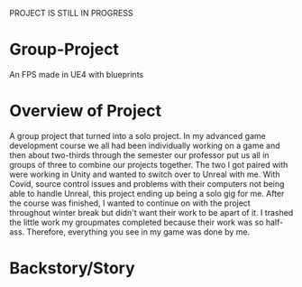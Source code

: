 PROJECT IS STILL IN PROGRESS

# Group-Project
An FPS made in UE4 with blueprints

# Overview of Project
A group project that turned into a solo project. In my advanced game development course we all had been individually working on a game and then about two-thirds through the semester our professor put us all in groups of three to combine our projects together. The two I got paired with were working in Unity and wanted to switch over to Unreal with me. With Covid, source control issues and problems with their computers not being able to handle Unreal, this project ending up being a solo gig for me. After the course was finished, I wanted to continue on with the project throughout winter break but didn't want their work to be apart of it. I trashed the little work my groupmates completed because their work was so half-ass. Therefore, everything you see in my game was done by me.

# Backstory/Story
